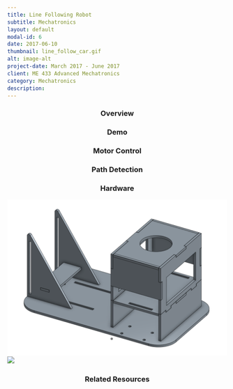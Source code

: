 ```yaml
---
title: Line Following Robot
subtitle: Mechatronics
layout: default
modal-id: 6
date: 2017-06-10
thumbnail: line_follow_car.gif
alt: image-alt
project-date: March 2017 - June 2017
client: ME 433 Advanced Mechatronics
category: Mechatronics
description:
---
```

<center><h3>Overview</h3></center>

<center><h3>Demo</h3></center>

<center><h3>Motor Control</h3></center>

<center><h3>Path Detection</h3></center>

<center><h3>Hardware</h3></center>
<img src= "img/portfolio/6/car_cad.png" width="800" class="center">
<img src= "img/portfolio/6/line_follow_car.png" width="800" class="center">

<center><h3>Related Resources</h3></center>

